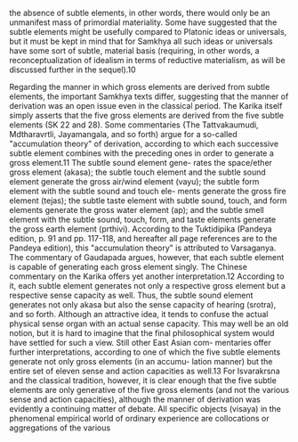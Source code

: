 the absence of subtle elements, in other words, there would only be an unmanifest mass of primordial materiality. Some have suggested that the subtle elements might be usefully compared to Platonic ideas or universals, but it must be kept in mind that for Samkhya all such ideas or universals have some sort of subtle, material basis (requiring, in other words, a reconceptualization of idealism in terms of reductive materialism, as will be discussed further in the sequel).10

Regarding the manner in which gross elements are derived from subtle elements, the important Samkhya texts differ, suggesting that the manner of derivation was an open issue even in the classical period. The Karika itself simply asserts that the five gross elements are derived from the five subtle elements (SK 22 and 28). Some commentaries {The Tattvakaumudi, Mdtharavrtli, Jayamangala, and so forth) argue for a so-called "accumulation theory" of derivation, according to which each successive subtle element combines with the preceding ones in  order to generate a gross element.11 The subtle sound element gene- rates the space/ether gross element (akasa); the subtle touch element  and the subtle sound element generate the gross air/wind element  (vayu); the subtle form element with the subtle sound and touch ele- ments generate the gross fire element (tejas); the subtle taste element  with subtle sound, touch, and form elements generate the gross water element (ap); and the subtle smell element with the subtle sound, touch, form, and taste elements generate the gross earth element (prthivi). According to the Tuktidipika (Pandeya edition, p. 91 and pp. 117-118, and hereafter all page references are to the Pandeya edition), this "accumulation theory" is attributed to Varsaganya. The commentary of Gaudapada argues, however, that each subtle element is capable of generating each gross element singly. The Chinese commentary on the Karika offers yet another interpretation.12 According to it, each subtle element generates not only a respective gross element but a respective sense capacity as well. Thus, the subtle sound element generates not only akasa but also the sense capacity of hearing (srotra), and so forth. Although an attractive idea, it tends to confuse the actual physical sense organ with an actual sense capacity. This may well be an old notion, but it is hard to imagine that the final philosophical  system would have settled for such a view. Still other East Asian com- mentaries offer further interpretations, according to one of which the  five subtle elements generate not only gross elements (in an accumu- lation manner) but the entire set of eleven sense and action capacities  as well.13 For Isvarakrsna and the classical tradition, however, it is clear enough that the five subtle elements are only generative of the five gross elements (and not the various sense and action capacities), although the manner of derivation was evidently a continuing matter of debate. All specific objects (visaya) in the phenomenal empirical world of ordinary experience are collocations or aggregations of the various
